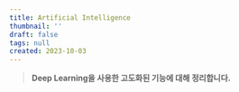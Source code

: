 ```yaml
---
title: Artificial Intelligence
thumbnail: ''
draft: false
tags: null
created: 2023-10-03
---
```



 > 
 > **Deep Learning을 사용한 고도화된 기능에 대해 정리합니다.**
